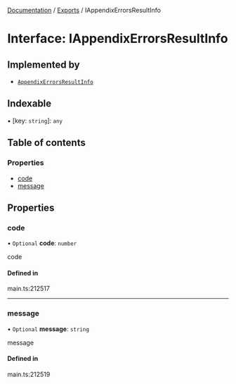 [Documentation](../README.md) / [Exports](../modules.md) / IAppendixErrorsResultInfo

# Interface: IAppendixErrorsResultInfo

## Implemented by

- [`AppendixErrorsResultInfo`](../classes/AppendixErrorsResultInfo.md)

## Indexable

▪ [key: `string`]: `any`

## Table of contents

### Properties

- [code](IAppendixErrorsResultInfo.md#code)
- [message](IAppendixErrorsResultInfo.md#message)

## Properties

### code

• `Optional` **code**: `number`

code

#### Defined in

main.ts:212517

___

### message

• `Optional` **message**: `string`

message

#### Defined in

main.ts:212519
